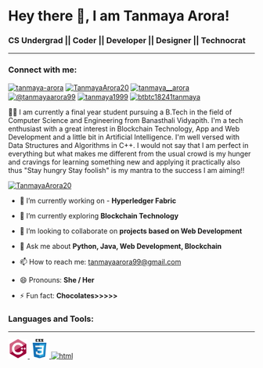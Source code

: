 <h1 align="left">Hey there 👋, I am Tanmaya Arora!</h1>
<h3 align="left">CS Undergrad || Coder || Developer || Designer || Technocrat</h3>

---

<h3 align="left">Connect with me:</h3>

<p align="left">
<a href="https://linkedin.com/in/tanmaya-arora" target="blank"><img align="center" src="https://raw.githubusercontent.com/rahuldkjain/github-profile-readme-generator/master/src/images/icons/Social/linked-in-alt.svg" alt="tanmaya-arora" height="30" width="40" /></a>
<a href="https://twitter.com/TanmayaArora20" target="blank"><img align="center" src="https://raw.githubusercontent.com/rahuldkjain/github-profile-readme-generator/master/src/images/icons/Social/twitter.svg" alt="TanmayaArora20" height="30" width="40" /></a>
<a href="https://instagram.com/tanmaya__arora" target="blank"><img align="center" src="https://raw.githubusercontent.com/rahuldkjain/github-profile-readme-generator/master/src/images/icons/Social/instagram.svg" alt="tanmaya__arora" height="30" width="40" /></a>
<a href="https://medium.com/@tanmayaarora99" target="blank"><img align="center" src="https://raw.githubusercontent.com/rahuldkjain/github-profile-readme-generator/master/src/images/icons/Social/medium.svg" alt="@tanmayaarora99" height="30" width="40" /></a>
<a href="https://leetcode.com/tanmaya1999/" target="blank"><img align="center" src="https://raw.githubusercontent.com/rahuldkjain/github-profile-readme-generator/master/src/images/icons/Social/leet-code.svg" alt="tanmaya1999" height="30" width="40" /></a>
<a href="https://auth.geeksforgeeks.org/user/btbtc18241tanmaya/profile" target="blank"><img align="center" src="https://raw.githubusercontent.com/rahuldkjain/github-profile-readme-generator/master/src/images/icons/Social/geeks-for-geeks.svg" alt="btbtc18241tanmaya" height="30" width="40" /></a>
</p>


📝📝 I am currently a final year student pursuing a B.Tech in the field of Computer Science and Engineering from Banasthali Vidyapith. I'm a tech enthusiast with a great interest in Blockchain Technology, App and Web Development and a little bit in Artificial Intelligence. I'm well versed with Data Structures and Algorithms in C++. 
I would not say that I am perfect in everything but what makes me different from the usual crowd is my hunger and cravings for learning something new and applying it practically also thus "Stay hungry Stay foolish" is my mantra to the success I am aiming!!

<p align="left"> <a href="https://twitter.com/TanmayaArora20" target="blank"><img src="https://img.shields.io/twitter/follow/TanmayaArora20?logo=twitter&style=for-the-badge" alt="TanmayaArora20" /></a> </p>


- 🔭 I’m currently working on - **Hyperledger Fabric** 

- 🌱 I’m currently exploring **Blockchain Technology** 

- 👯 I’m looking to collaborate on **projects based on Web Development**

- 💬 Ask me about **Python, Java, Web Development, Blockchain**

- 📫 How to reach me: tanmayaarora99@gmail.com

- 😄 Pronouns: **She / Her**

- ⚡ Fun fact: **Chocolates>>>>>**

<h3 align="left">Languages and Tools:</h3>

---

<p align="left"> <a href="https://www.w3schools.com/cpp/" target="_blank"> <img src="https://raw.githubusercontent.com/devicons/devicon/master/icons/cplusplus/cplusplus-original.svg" alt="cplusplus" width="40" height="40"/> </a> <a href="https://www.w3schools.com/css/" target="_blank"> <img src="https://raw.githubusercontent.com/devicons/devicon/master/icons/css3/css3-original-wordmark.svg" alt="css3" width="40" height="40"/> </a> <a href="https://www.w3schools.com/html/" target="_blank"> <img src="https://raw.githubusercontent.com/devicons/devicon/master/icons/html/html-original-wordmark.svg" alt="html" width="40" height="40"/>

